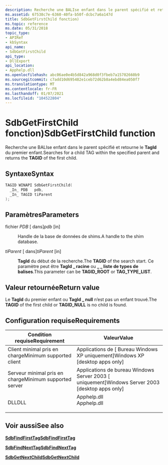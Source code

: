 ```yaml
---
description: Recherche une BALIse enfant dans le parent spécifié et retourne le TAGID du premier enfant.
ms.assetid: 67538c7e-6360-40fa-b50f-dcbc7a6a147d
title: SdbGetFirstChild fonction)
ms.topic: reference
ms.date: 05/31/2018
topic_type:
- APIRef
- kbSyntax
api_name:
- SdbGetFirstChild
api_type:
- DllExport
api_location:
- Apphelp.dll
ms.openlocfilehash: abc06ae0e4b5d842a968d0f3fbeb7a15702660b9
ms.sourcegitcommit: c7add10d695482e1ceb72d62b8a4ebd84ea050f7
ms.translationtype: MT
ms.contentlocale: fr-FR
ms.lasthandoff: 01/07/2021
ms.locfileid: "104522804"
---
```

# <a name="sdbgetfirstchild-function"></a><span data-ttu-id="ccb1a-103">SdbGetFirstChild fonction)</span><span class="sxs-lookup"><span data-stu-id="ccb1a-103">SdbGetFirstChild function</span></span>

<span data-ttu-id="ccb1a-104">Recherche une BALIse enfant dans le parent spécifié et retourne le **TagId** du premier enfant.</span><span class="sxs-lookup"><span data-stu-id="ccb1a-104">Searches for a child TAG within the specified parent and returns the **TAGID** of the first child.</span></span>

## <a name="syntax"></a><span data-ttu-id="ccb1a-105">Syntaxe</span><span class="sxs-lookup"><span data-stu-id="ccb1a-105">Syntax</span></span>


```C++
TAGID WINAPI SdbGetFirstChild(
  _In_ PDB   pdb,
  _In_ TAGID tiParent
);
```



## <a name="parameters"></a><span data-ttu-id="ccb1a-106">Paramètres</span><span class="sxs-lookup"><span data-stu-id="ccb1a-106">Parameters</span></span>

<dl> <dt>

<span data-ttu-id="ccb1a-107">fichier *PDB* \[ dans\]</span><span class="sxs-lookup"><span data-stu-id="ccb1a-107">*pdb* \[in\]</span></span>
</dt> <dd>

<span data-ttu-id="ccb1a-108">Handle de la base de données de shims.</span><span class="sxs-lookup"><span data-stu-id="ccb1a-108">A handle to the shim database.</span></span>

</dd> <dt>

<span data-ttu-id="ccb1a-109">*tiParent* \[ dans\]</span><span class="sxs-lookup"><span data-stu-id="ccb1a-109">*tiParent* \[in\]</span></span>
</dt> <dd>

<span data-ttu-id="ccb1a-110">**TagId** du début de la recherche.</span><span class="sxs-lookup"><span data-stu-id="ccb1a-110">The **TAGID** of the search start.</span></span> <span data-ttu-id="ccb1a-111">Ce paramètre peut être **TagId \_ racine** ou **\_ \_ liste de types de balises**.</span><span class="sxs-lookup"><span data-stu-id="ccb1a-111">This parameter can be **TAGID\_ROOT** or **TAG\_TYPE\_LIST**.</span></span>

</dd> </dl>

## <a name="return-value"></a><span data-ttu-id="ccb1a-112">Valeur retournée</span><span class="sxs-lookup"><span data-stu-id="ccb1a-112">Return value</span></span>

<span data-ttu-id="ccb1a-113">Le **TagId** du premier enfant ou **TagId \_ null** n’est pas un enfant trouvé.</span><span class="sxs-lookup"><span data-stu-id="ccb1a-113">The **TAGID** of the first child or **TAGID\_NULL** is no child is found.</span></span>

## <a name="requirements"></a><span data-ttu-id="ccb1a-114">Configuration requise</span><span class="sxs-lookup"><span data-stu-id="ccb1a-114">Requirements</span></span>



| <span data-ttu-id="ccb1a-115">Condition requise</span><span class="sxs-lookup"><span data-stu-id="ccb1a-115">Requirement</span></span> | <span data-ttu-id="ccb1a-116">Valeur</span><span class="sxs-lookup"><span data-stu-id="ccb1a-116">Value</span></span> |
|-------------------------------------|----------------------------------------------------------------------------------------|
| <span data-ttu-id="ccb1a-117">Client minimal pris en charge</span><span class="sxs-lookup"><span data-stu-id="ccb1a-117">Minimum supported client</span></span><br/> | <span data-ttu-id="ccb1a-118">Applications de \[ Bureau Windows XP uniquement\]</span><span class="sxs-lookup"><span data-stu-id="ccb1a-118">Windows XP \[desktop apps only\]</span></span><br/>                                            |
| <span data-ttu-id="ccb1a-119">Serveur minimal pris en charge</span><span class="sxs-lookup"><span data-stu-id="ccb1a-119">Minimum supported server</span></span><br/> | <span data-ttu-id="ccb1a-120">Applications de bureau Windows Server 2003 \[ uniquement\]</span><span class="sxs-lookup"><span data-stu-id="ccb1a-120">Windows Server 2003 \[desktop apps only\]</span></span><br/>                                   |
| <span data-ttu-id="ccb1a-121">DLL</span><span class="sxs-lookup"><span data-stu-id="ccb1a-121">DLL</span></span><br/>                      | <dl> <span data-ttu-id="ccb1a-122"><dt>Apphelp.dll</dt></span><span class="sxs-lookup"><span data-stu-id="ccb1a-122"><dt>Apphelp.dll</dt></span></span> </dl> |



## <a name="see-also"></a><span data-ttu-id="ccb1a-123">Voir aussi</span><span class="sxs-lookup"><span data-stu-id="ccb1a-123">See also</span></span>

<dl> <dt>

[<span data-ttu-id="ccb1a-124">**SdbFindFirstTag**</span><span class="sxs-lookup"><span data-stu-id="ccb1a-124">**SdbFindFirstTag**</span></span>](sdbfindfirsttag.md)
</dt> <dt>

[<span data-ttu-id="ccb1a-125">**SdbFindNextTag**</span><span class="sxs-lookup"><span data-stu-id="ccb1a-125">**SdbFindNextTag**</span></span>](sdbfindnexttag.md)
</dt> <dt>

[<span data-ttu-id="ccb1a-126">**SdbGetNextChild**</span><span class="sxs-lookup"><span data-stu-id="ccb1a-126">**SdbGetNextChild**</span></span>](sdbgetnextchild.md)
</dt> </dl>

 

 




